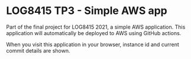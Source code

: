# LOG8415 TP3 - Simple AWS app
Part of the final project for LOG8415 2021, a simple AWS application.
This application will automatically be deployed to AWS using GitHub actions.

When you visit this application in your browser, instance id and current commit details are shown.
